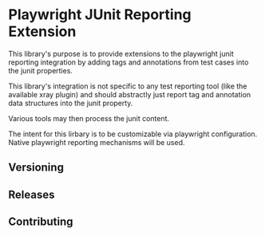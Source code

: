 # Playwright JUnit Reporting Extension

This library's purpose is to provide extensions to the playwright junit reporting integration by adding tags and annotations from test cases into the junit properties.

This library's integration is not specific to any test reporting tool (like the available xray plugin) and should abstractly just report tag and annotation data structures into the junit property.

Various tools may then process the junit content.

The intent for this lirbary is to be customizable via playwright configuration.  Native playwright reporting mechanisms will be used.

## Versioning

## Releases

## Contributing
